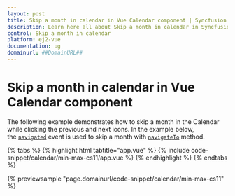 ```yaml
---
layout: post
title: Skip a month in calendar in Vue Calendar component | Syncfusion
description: Learn here all about Skip a month in calendar in Syncfusion Vue Calendar component of Syncfusion Essential JS 2 and more.
control: Skip a month in calendar 
platform: ej2-vue
documentation: ug
domainurl: ##DomainURL##
---
```


# Skip a month in calendar in Vue Calendar component

The following example demonstrates how to skip a month in the Calendar while clicking the previous and next icons. In the example below,  the [`navigated`](https://ej2.syncfusion.com/vue/documentation/api/calendar#navigated) event is used to skip a month with [`navigateTo`](https://ej2.syncfusion.com/vue/documentation/api/calendar#navigateto) method.

{% tabs %}
{% highlight html tabtitle="app.vue" %}
{% include code-snippet/calendar/min-max-cs11/app.vue %}
{% endhighlight %}
{% endtabs %}
        
{% previewsample "page.domainurl/code-snippet/calendar/min-max-cs11" %}